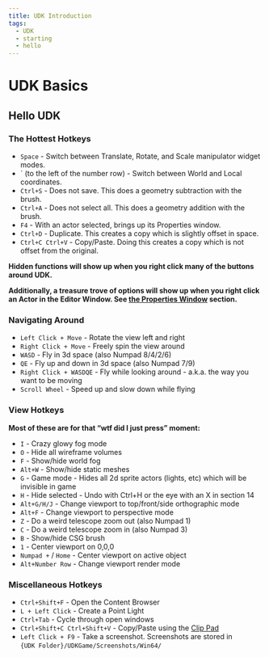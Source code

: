 ```yaml
---
title: UDK Introduction
tags:
  - UDK
  - starting
  - hello
---
```

# UDK Basics

## Hello UDK

### The Hottest Hotkeys

* `Space` - Switch between Translate, Rotate, and Scale manipulator widget modes.
* ` (to the left of the number row) - Switch between World and Local coordinates.
* `Ctrl+S`<Badge text="dumb" type="warning"/>  - Does not save. This does a geometry subtraction with the brush.
* `Ctrl+A`<Badge text="dumb" type="warning"/>  - Does not select all. This does a geometry addition with the brush.
* `F4` - With an actor selected, brings up its Properties window.
* `Ctrl+D` - Duplicate. This creates a copy which is slightly offset in space.
* `Ctrl+C Ctrl+V` - Copy/Paste. Doing this creates a copy which is not offset from the original.

**Hidden functions will show up when you right click many of the buttons around UDK.**

**Additionally, a treasure trove of options will show up when you right click an Actor in the Editor Window. See [the Properties Window](./07_udk_editor.html#properties-window) section.**

### Navigating Around

* `Left Click + Move` - Rotate the view left and right
* `Right Click + Move` - Freely spin the view around
* `WASD` - Fly in 3d space (also Numpad 8/4/2/6)
* `QE` - Fly up and down in 3d space (also Numpad 7/9)
* `Right Click + WASDQE`<Badge text="important" type="tip"/> - Fly while looking around - a.k.a. the way you want to be moving
* `Scroll Wheel` - Speed up and slow down while flying

### View Hotkeys

**Most of these are for that “wtf did I just press” moment:**

* `I`  - Crazy glowy fog mode
* `O` - Hide all wireframe volumes
* `F` - Show/hide world fog
* `Alt+W` - Show/hide static meshes
* `G` - Game mode - Hides all 2d sprite actors (lights, etc) which will be invisible in game
* `H` - Hide selected - Undo with Ctrl+H or the eye with an X in section 14
* `Alt+G/H/J` - Change viewport to top/front/side orthographic mode
* `Alt+F` - Change viewport to perspective mode
* `Z` - Do a weird telescope zoom out (also Numpad 1)
* `C` - Do a weird telescope zoom in (also Numpad 3)
* `B` - Show/hide CSG brush
* `1` - Center viewport on 0,0,0
* `Numpad +` / `Home` - Center viewport on active object
* `Alt+Number Row` - Change viewport render mode

### Miscellaneous Hotkeys

* `Ctrl+Shift+F` - Open the Content Browser
* `L + Left Click` - Create a Point Light
* `Ctrl+Tab` - Cycle through open windows
* `Ctrl+Shift+C Ctrl+Shift+V` - Copy/Paste using the [Clip Pad]()
* `Left Click + F9` - Take a screenshot. Screenshots are stored in \
`{UDK Folder}/UDKGame/Screenshots/Win64/`
